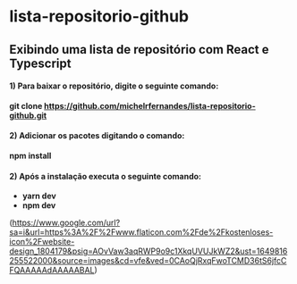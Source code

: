 # lista-repositorio-github
 __Exibindo uma lista de repositório com React e Typescript__
---
 #### 1) Para baixar o repositório, digite o seguinte comando: 
 __git clone https://github.com/michelrfernandes/lista-repositorio-github.git__
 
 #### 2) Adicionar os pacotes digitando o comando: 
 __npm install__

 #### 2) Após a instalação executa o seguinte comando:
 * __yarn dev__
 * __npm dev__

 (https://www.google.com/url?sa=i&url=https%3A%2F%2Fwww.flaticon.com%2Fde%2Fkostenloses-icon%2Fwebsite-design_1804179&psig=AOvVaw3aqRWP9o9c1XkqUVUJkWZ2&ust=1649816255522000&source=images&cd=vfe&ved=0CAoQjRxqFwoTCMD36tS6jfcCFQAAAAAdAAAAABAL)
